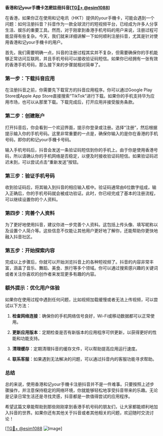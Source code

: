 **香港和记your手機卡怎麽註冊抖音[[TG💪+ @esim1088](https://t.me/s/esim1088)]**

在香港，如果你正在使用和记电讯（HKT）提供的your手機卡，可能会遇到一个问题：如何注册抖音？抖音作为一款全球流行的短视频平台，已经成为许多人分享生活、娱乐的重要工具。然而，对于刚拿到香港手机号码的用户来说，注册过程可能显得有些复杂。今天，我们就来详细讲解一下如何顺利注册抖音，尤其是针对使用香港和记your手機卡的用户。

首先，我们需要明确一点，抖音的注册过程其实并不复杂，但需要确保你的手机能够正常访问互联网，并且手机号码可以接收验证码短信。如果你已经拥有一张有效的香港手机号码，那么接下来的步骤就相对简单了。

### 第一步：下载抖音应用

在注册抖音之前，你需要先下载官方的抖音应用程序。你可以通过Google Play Store或Apple App Store直接搜索“TikTok”进行下载。如果你的手机支持华为应用市场，也可以从那里下载。下载完成后，打开应用并接受服务条款。

### 第二步：创建账户

打开抖音后，你会看到一个欢迎界面，提示你登录或注册。选择“注册”，然后根据提示输入你的手机号码。这里非常重要的一点是，确保你输入的是你在香港的手机号码，即你的和记your手機卡号码。

输入手机号码后，抖音会发送一条验证码短信到你的手机上。由于你是使用香港号码，所以请确认你的手机网络是否稳定，以便及时接收验证码短信。如果验证码迟迟未到，可以尝试点击“重新发送”按钮。

### 第三步：验证手机号码

收到验证码后，将其输入到抖音的相应输入框中。验证码通常由6位数字组成，输入正确后，你的手机号码就会被成功验证。此时，你已经完成了基本的注册流程，可以继续设置你的个人资料。

### 第四步：完善个人资料

为了更好地使用抖音，建议你进一步完善个人资料。这包括上传头像、填写昵称以及设置个人简介等。这些信息不仅能让其他用户更好地了解你，还能帮助你更快地融入抖音社区。

### 第五步：开始探索内容

完成以上步骤后，你就可以开始浏览抖音上的各种短视频了。抖音的内容非常丰富，涵盖了音乐、舞蹈、美食、旅行等多个领域。你可以通过搜索感兴趣的关键词或者关注你喜欢的创作者来发现更多有趣的内容。

### 额外提示：优化用户体验

如果你在使用过程中遇到任何问题，比如视频加载缓慢或者无法上传视频，可以尝试以下方法：

1. **检查网络连接**：确保你的手机网络信号良好，Wi-Fi或移动数据都可以正常使用。
   
2. **更新应用版本**：定期检查是否有新版本的应用程序可供更新，以获得更好的性能和功能支持。

3. **清理缓存**：定期清理抖音的缓存文件，可以帮助提高应用运行速度。

4. **联系客服**：如果遇到无法解决的问题，可以通过抖音内的客服功能寻求帮助。

### 总结

总的来说，使用香港和记your手機卡注册抖音并不是一件难事。只要按照上述步骤操作，并注意保持稳定的网络环境，你就能够轻松地享受抖音带来的乐趣。无论是记录日常生活还是寻找灵感，抖音都是一款值得尝试的应用程序。

希望这篇文章能帮助到那些刚刚拿到香港手机号码的朋友们，让大家都能顺利地加入抖音的世界。如果你还有其他关于抖音或者其他相关的问题，欢迎随时交流讨论！

[[TG💪+ @esim1088](https://t.me/s/esim1088) ![Image](https://i.postimg.cc/4NQfJmqS/Snipaste-2025-05-13-00-14-12.png)]
